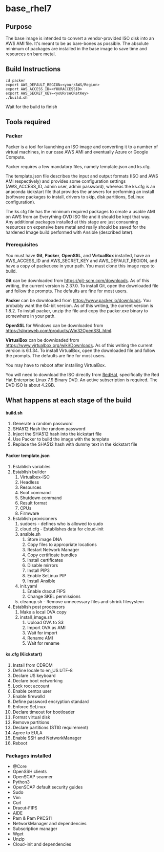 # base_rhel7

## Purpose
The base image is intended to convert a vendor-provided ISO disk into
an AWS AMI file. It's meant to be as bare-bones as possible. The absolute
minimum of packages are installed in the base image to save time and
resources on bare metal.

## Build Instructions
```shell
cd packer
export AWS_DEFAULT_REGION=<your/AWS/Region>
export AWS_ACCESS_ID=<YOURACCESSID>
export AWS_SECRET_KEY=<yoUR/seCRetKey>
./build.sh
```

Wait for the build to finish

## Tools required
### Packer

Packer is a tool for launching an ISO image and converting it to a number of virtual machines, in our case AWS AMI and eventually Azure or Google Compute.

Packer requires a few mandatory files, namely template.json and ks.cfg.

The template.json file describes the input and output formats (ISO and AWS AMI respectively) and provides some configuration settings (AWS_ACCESS_ID, admin user, admin password), whereas the ks.cfg is an anaconda kickstart file that provides the answers for performing an install (software packages to install, drivers to skip, disk partitions, SeLinux configuration).

The ks.cfg file has the minimum required packages to create a usable AMI on AWS from an Everything-DVD ISO file and it should be kept that way. Any additional packages installed at this stage are just consuming resources on expensive bare metal and really should be saved for the hardened Image build performed with Ansible (described later).

### Prerequisites

You must have **Git**, **Packer**, **OpenSSL**, and **VirtualBox** installed, have an AWS_ACCESS_ID and AWS_SECRET_KEY and AWS_DEFAULT_REGION, and have a copy of packer.exe in your path. You must clone this image repo to build.

**Git** can be downloaded from https://git-scm.com/downloads. As of this writing, the current version is 2.37.0. To install Git, open the downloaded file and follow the prompts. The defaults are fine for most users.

**Packer** can be downloaded from https://www.packer.io/downloads. You probably want the 64-bit version. As of this writing, the current version is 1.8.2.  To install packer, unzip the file and copy the packer.exe binary to somewhere in your path.

**OpenSSL** for Windows can be downloaded from https://slproweb.com/products/Win32OpenSSL.html.

**VirtualBox** can be downloaded from https://www.virtualbox.org/wiki/Downloads. As of this writing the current version is 6.1.34. To install VirtualBox, open the downloaded file and follow the prompts. The defaults are fine for most users.

You may have to reboot after installing VirtualBox.

You will need to download the ISO directly from [RedHat](https://access.redhat.com/products/red-hat-enterprise-linux), specifically the Red Hat Enterprise Linux 7.9 Binary DVD. An active subscription is required. The DVD ISO is about 4.2GB.

## What happens at each stage of the build

#### build.sh
1. Generate a random password
2. SHA512 Hash the random password
3. Inject the SHA512 hash into the kickstart file
4. Use Packer to build the image with the template
5. Replace the SHA512 hash with dummy text in the kickstart file

#### Packer template.json
1. Establish variables
2. Establish builder
    1. Virtualbox-ISO
    2. Headless
    3. Resources
    4. Boot command
    5. Shutdown command
    6. Result format
    7. CPUs
    8. Firmware
3. Establish provisioners
    1. sudoers - defines who is allowed to sudo
    2. cloud.cfg - Establishes data for cloud-init
    3. ansible.sh 
       1. Store image DNA
       2. Copy files to appropriate locations
       3. Restart Network Manager
       4. Copy certificate bundles
       5. Install certificates
       6. Disable mirrors
       7. Install PIP3
       8. Enable SeLinux PIP
       9. Install Ansible
    6. init.yaml
       1. Enable dracut FIPS
       2. Change SKEL permissions
    7. cleanup.sh - Remove unnecessary files and shrink filesystem
4. Establish post processors
   1. Make a local OVA copy
   2. install_image.sh
      1. Upload OVA to S3
      2. Import OVA as AMI
      3. Wait for import
      4. Rename AMI
      5. Wait for rename

#### ks.cfg (Kickstart)
1. Install from CDROM
2. Define locale to en_US.UTF-8
3. Declare US keyboard
4. Declare boot networking
5. Lock root account
6. Enable centos user
7. Enable firewalld
8. Define password encryption standard
9. Enforce SeLinux
10. Declare timeout for bootloader
11. Format virtual disk
12. Remove partitions
13. Declare partitions (STIG requirement)
14. Agree to EULA
15. Enable SSH and NetworkManager
16. Reboot

### Packages installed
* @Core
* OpenSSH clients
* OpenSCAP scanner
* Python3
* OpenSCAP default security guides
* Sudo
* Vim
* Curl
* Dracut-FIPS
* AIDE
* Pam & Pam PKCS11
* NetworkManager and dependencies
* Subscription manager
* Wget
* Unzip
* Cloud-init and dependencies
